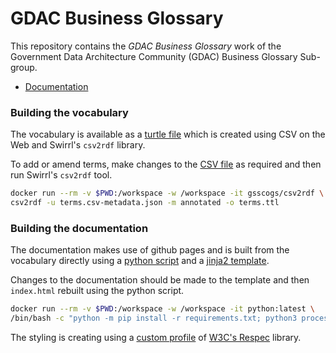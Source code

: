 # GDAC Business Glossary

This repository contains the _GDAC Business Glossary_ work of the Government Data Architecture Community (GDAC) Business Glossary Sub-group.

- [Documentation](https://rossbowen.github.io/glossary/)

### Building the vocabulary

The vocabulary is available as a [turtle file](./terms.ttl) which is created using CSV on the Web and Swirrl's `csv2rdf` library.

To add or amend terms, make changes to the [CSV file](./terms.csv) as required and then run Swirrl's `csv2rdf` tool.

```sh
docker run --rm -v $PWD:/workspace -w /workspace -it gsscogs/csv2rdf \
csv2rdf -u terms.csv-metadata.json -m annotated -o terms.ttl
```

### Building the documentation

The documentation makes use of github pages and is built from the vocabulary directly using a [python script](./src/process.py) and a [jinja2 template](./src/template.html).

Changes to the documentation should be made to the template and then `index.html` rebuilt using the python script.

```sh
docker run --rm -v $PWD:/workspace -w /workspace -it python:latest \
/bin/bash -c "python -m pip install -r requirements.txt; python3 process.py"
```

The styling is creating using a [custom profile](./src/respec-profile) of [W3C's Respec](https://github.com/w3c/respec) library.
